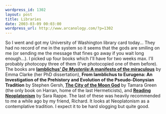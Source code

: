 ```yaml
--- 
wordpress_id: 1302
layout: post
title: Libraries
date: 2003-03-09 00:03:00
wordpress_url: http://www.arcanology.com/?p=1302
---
```

So I went and got my University of Washington library card today... They had no record of me in the system so it seems that the gods are smiling on me (or sending me the message that fines go away if you wait long enough...). I picked up four books which I'll have for two weeks max. I'll probably photocopy three of them (I've photocopied one of them before). The books are <strong><a href="http://www.amazon.com/exec/obidos/ASIN/075460408X">Iamblichus' <em>De Mysteriis</em>:A manifesto of the miraculous</a></strong> by Emma Clarke (her PhD dissertation), <strong>From Iamblichus to Eurugena: An Investigation of the Prehistory and Evolution of the Pseudo-Dionysian Tradition</strong> by Stephen Gersh, <strong><a href="http://www.amazon.com/exec/obidos/ASIN/9004095136/">The City of the Moon God</a></strong> by Tamara Green (the only book on Harran, home of the last Hermeticists), and <strong><a href="http://www.amazon.com/exec/obidos/tg/detail/-/0521651581/">Reading Neoplatonism</a></strong> by Sara Rappe. The last of these was heavily recommended to me a while ago by my friend, Richard. It looks at Neoplatonism as a contemplative tradition. I expect it to be hard slogging but quite good.
